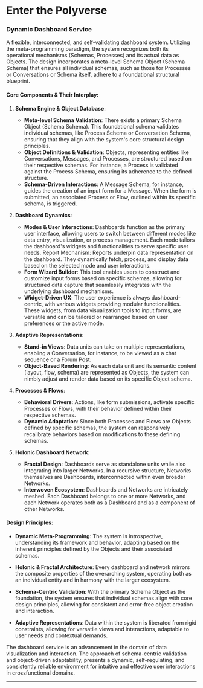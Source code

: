 # Enter the Polyverse

### **Dynamic Dashboard Service**

A flexible, interconnected, and self-validating dashboard system. Utilizing the meta-programming paradigm, the system recognizes both its operational mechanisms (Schemas, Processes) and its actual data as Objects. The design incorporates a meta-level Schema Object (Schema Schema) that ensures all individual schemas, such as those for Processes or Conversations or Schema itself, adhere to a foundational structural blueprint.

#### **Core Components & Their Interplay**:

1. **Schema Engine & Object Database**:
    - **Meta-level Schema Validation**: There exists a primary Schema Object (Schema Schema). This foundational schema validates individual schemas, like Process Schema or Conversation Schema, ensuring that they align with the system's core structural design principles.
    - **Object Definitions & Validation**: Objects, representing entities like Conversations, Messages, and Processes, are structured based on their respective schemas. For instance, a Process is validated against the Process Schema, ensuring its adherence to the defined structure.
    - **Schema-Driven Interactions**: A Message Schema, for instance, guides the creation of an input form for a Message. When the form is submitted, an associated Process or Flow, outlined within its specific schema, is triggered.

2. **Dashboard Dynamics**:
    - **Modes & User Interactions**: Dashboards function as the primary user interface, allowing users to switch between different modes like data entry, visualization, or process management. Each mode tailors the dashboard's widgets and functionalities to serve specific user needs.
Report Mechanism: Reports underpin data representation on the dashboard. They dynamically fetch, process, and display data based on the selected mode and user interactions.
    - **Form Wizard Builder**: This tool enables users to construct and customize input forms based on specific schemas, allowing for structured data capture that seamlessly integrates with the underlying dashboard mechanisms.
    - **Widget-Driven UX**: The user experience is always dashboard-centric, with various widgets providing modular functionalities. These widgets, from data visualization tools to input forms, are versatile and can be tailored or rearranged based on user preferences or the active mode.

3. **Adaptive Representations**:
    - **Stand-in Views**: Data units can take on multiple representations, enabling a Conversation, for instance, to be viewed as a chat sequence or a Forum Post.
    - **Object-Based Rendering**: As each data unit and its semantic content (layout, flow, schema) are represented as Objects, the system can nimbly adjust and render data based on its specific Object schema.

4. **Processes & Flows**:
    - **Behavioral Drivers**: Actions, like form submissions, activate specific Processes or Flows, with their behavior defined within their respective schemas.
    - **Dynamic Adaptation**: Since both Processes and Flows are Objects defined by specific schemas, the system can responsively recalibrate behaviors based on modifications to these defining schemas.

5. **Holonic Dashboard Network**:
    - **Fractal Design**: Dashboards serve as standalone units while also integrating into larger Networks. In a recursive structure, Networks themselves are Dashboards, interconnected within even broader Networks.
    - **Interwoven Ecosystem**: Dashboards and Networks are intricately meshed. Each Dashboard belongs to one or more Networks, and each Network operates both as a Dashboard and as a component of other Networks.

#### **Design Principles**:

- **Dynamic Meta-Programming**: The system is introspective, understanding its framework and behavior, adapting based on the inherent principles defined by the Objects and their associated schemas.
  
- **Holonic & Fractal Architecture**: Every dashboard and network mirrors the composite properties of the overarching system, operating both as an individual entity and in harmony with the larger ecosystem.
  
- **Schema-Centric Validation**: With the primary Schema Object as the foundation, the system ensures that individual schemas align with core design principles, allowing for consistent and error-free object creation and interaction.

- **Adaptive Representations**: Data within the system is liberated from rigid constraints, allowing for versatile views and interactions, adaptable to user needs and contextual demands.

The dashboard service is an advancement in the domain of data visualization and interaction. The approach of schema-centric validation and object-driven adaptability, presents a dynamic, self-regulating, and consistently reliable environment for intuitive and effective user interactions in crossfunctional domains.

---
